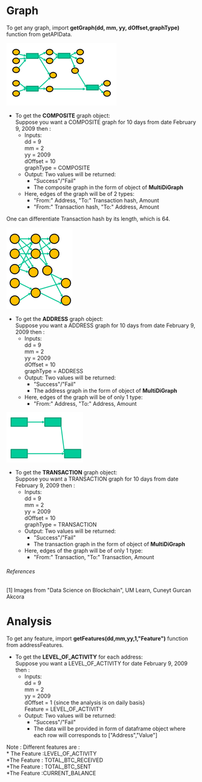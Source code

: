 # Graph
To get any graph, import 
<b>getGraph(dd, mm, yy, dOffset,graphType)</b> function from getAPIData. 
<br>

![Image of Composite graph](images/composite.png)
* To get the <b>COMPOSITE</b> graph object: <br>
 Suppose you want a COMPOSITE graph for 10 days from date February 9, 2009 then :<br>
    * Inputs: <br> 
dd = 9  <br>
mm = 2 <br>
yy = 2009  <br>
dOffset = 10 <br>
graphType = COMPOSITE
    * Output:
Two values will be returned:<br>
        * "Success"/"Fail"<br>
        * The composite graph in the form of object of <b>MultiDiGraph</b>
    * Here, edges of the graph will be of 2 types:
        * "From:" Address, "To:" Transaction hash, Amount
        * "From:" Transaction hash, "To:" Address, Amount

One can differentiate Transaction hash by its length, which is 64.
   

![Image of Address graph](images/address.png)

* To get the <b>ADDRESS</b> graph object: <br>
 Suppose you want a ADDRESS graph for 10 days from date February 9, 2009 then :<br>
    * Inputs: <br> 
dd = 9  <br>
mm = 2 <br>
yy = 2009  <br>
dOffset = 10 <br>
graphType = ADDRESS
    * Output:
Two values will be returned:<br>
        * "Success"/"Fail"<br>
        * The address graph in the form of object of <b>MultiDiGraph</b>
    * Here, edges of the graph will be of only 1 type:
        * "From:" Address, "To:" Address, Amount
      

![Image of transaction graph](images/transaction.png)

* To get the <b>TRANSACTION</b> graph object: <br>
 Suppose you want a TRANSACTION graph for 10 days from date February 9, 2009 then :<br>
    * Inputs: <br> 
dd = 9  <br>
mm = 2 <br>
yy = 2009  <br>
dOffset = 10 <br>
graphType = TRANSACTION
    * Output:
Two values will be returned:<br>
        * "Success"/"Fail"<br>
        * The transaction graph in the form of object of <b>MultiDiGraph</b>
    * Here, edges of the graph will be of only 1 type:
        * "From:" Transaction, "To:" Transaction, Amount
        
        
<h6>References</h6>
[1] Images from "Data Science on Blockchain", UM Learn, Cuneyt Gurcan Akcora

# Analysis

To get any feature, import
<b>getFeatures(dd,mm,yy,1,"Feature")</b> function from addressFeatures.
<br>

* To get the <b>LEVEL_OF_ACTIVITY</b> for each address: <br>
 Suppose you want a LEVEL_OF_ACTIVITY for date February 9, 2009 then :<br>
    * Inputs: <br>
dd = 9  <br>
mm = 2 <br>
yy = 2009  <br>
dOffset = 1 {since the analysis is on daily basis}<br>
Feature = LEVEL_OF_ACTIVITY<br>
    * Output:
Two values will be returned:<br>
        * "Success"/"Fail"<br>
        * The data will be provided in form of dataframe object where each row will corresponds to  ["Address","Value"]<br>
       

Note : Different features are :<br>
    * The Feature :LEVEL_OF_ACTIVITY<br>
    *The Feature : TOTAL_BTC_RECEIVED<br>
    *The Feature : TOTAL_BTC_SENT<br>
    *The Feature :CURRENT_BALANCE
